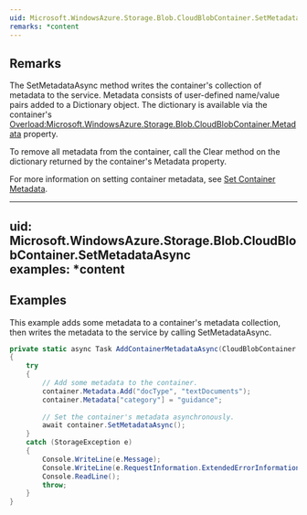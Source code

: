 ```yaml
---  
uid: Microsoft.WindowsAzure.Storage.Blob.CloudBlobContainer.SetMetadataAsync  
remarks: *content  
---  
```

  
## Remarks  
 The SetMetadataAsync method writes the container's collection of metadata to the service. Metadata consists of user-defined name/value pairs added to a Dictionary object. The dictionary is available via the container's [Overload:Microsoft.WindowsAzure.Storage.Blob.CloudBlobContainer.Metadata](assetId:///Overload:Microsoft.WindowsAzure.Storage.Blob.CloudBlobContainer.Metadata?qualifyHint=False&autoUpgrade=True) property.  
  
 To remove all metadata from the container, call the Clear method on the dictionary returned by the container's Metadata property.  
  
 For more information on setting container metadata, see [Set Container Metadata](../Topic/Set%20Container%20Metadata.md).  
  
---  
uid: Microsoft.WindowsAzure.Storage.Blob.CloudBlobContainer.SetMetadataAsync  
examples: *content  
---  
  
## Examples  
 This example adds some metadata to a container's metadata collection, then writes the metadata to the service by calling SetMetadataAsync.  
  
```c#  
private static async Task AddContainerMetadataAsync(CloudBlobContainer container)  
{  
    try  
    {  
        // Add some metadata to the container.  
        container.Metadata.Add("docType", "textDocuments");  
        container.Metadata["category"] = "guidance";  
  
        // Set the container's metadata asynchronously.  
        await container.SetMetadataAsync();  
    }  
    catch (StorageException e)  
    {  
        Console.WriteLine(e.Message);  
        Console.WriteLine(e.RequestInformation.ExtendedErrorInformation);  
        Console.ReadLine();  
        throw;  
    }  
}  
  
```